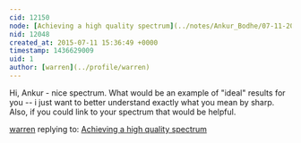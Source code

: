 ```yaml
---
cid: 12150
node: [Achieving a high quality spectrum](../notes/Ankur_Bodhe/07-11-2015/achieving-a-high-quality-spectrum)
nid: 12048
created_at: 2015-07-11 15:36:49 +0000
timestamp: 1436629009
uid: 1
author: [warren](../profile/warren)
---
```


Hi, Ankur - nice spectrum. What would be an example of "ideal" results for you -- i just want to better understand exactly what you mean by sharp. Also, if you could link to your spectrum that would be helpful. 

[warren](../profile/warren) replying to: [Achieving a high quality spectrum](../notes/Ankur_Bodhe/07-11-2015/achieving-a-high-quality-spectrum)

